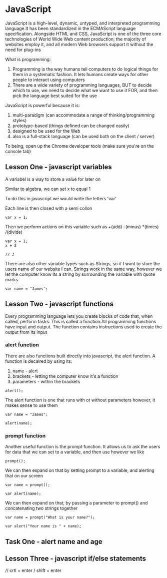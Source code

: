# JavaScript

JavaScript is a high-level, dynamic, untyped, and interpreted programming language.It has been standardized in the ECMAScript language specification. Alongside HTML and CSS, JavaScript is one of the three core technologies of World Wide Web content production; the majority of websites employ it, and all modern Web browsers support it without the need for plug-ins

What is programming:

1. Programming is the way humans tell computers to do logical things for them in a systematic fashion. It lets humans create ways for other people to interact using computers
2. There are a wide variety of programming languages, BUT to decide which to use, we need to decide what we want to use it FOR, and then pick the language best suited for the use

JavaScript is powerful because it is:

1. multi-paradigm (can accommodate a range of thinking/programming styles)
2. prototype-based (things defined can be changed easily)
3. designed to be used for the Web 
4. also is a full-stack language (can be used both on the client / server)

To being, open up the Chrome developer tools (make sure you're on the console tab)

## Lesson One - javascript variables

A variabel is a way to store a value for later on

Similar to algebra, we can set x to equal 1

To do this in javascript we would write the letters 'var'

Each line is then closed with a semi collon 

```
var x = 1;
```

Then we perform actions on this variable such as +(add) -(minus) *(times) /(divide)

```
var x = 1;
x + 2

// 3
```

There are also other variable types such as Strings, so if I want to store the users name of our website I can. Strings work in the same way, however we let the computer know its a string by surrounding the variable with quote marks

```
var name = "James";
```

## Lesson Two - javascript functions

Every programming language lets you create blocks of code that, when called, perform tasks. This is called a function.All programming functions have input and output. The function contains instructions used to create the output from its input

### alert function

There are also functions built directly into javascript, the alert function. A function is decalred by using its:

1. name - alert
2. brackets - letting the computer know it's a function
2. parameters - within the brackets

```
alert();
```

The alert function is one that runs with ot without parameters however, it makes sense to use them

```
var name = "James";

alert(name);
```

### prompt function

Another useful function is the prompt function. It allows us to ask the users for data that we can set to a variable, and then use however we like

```
prompt();
```

We can then expand on that by setting prompt to a variable, and alerting that on our screen

```
var name = prompt();

var alert(name);
```

We can then expand on that, by passing a parameter to prompt() and concatenating two strings together

```
var name = prompt("What is your name?");

var alert("Your name is " + name);
```

## Task One - alert name and age



## Lesson Three - javascript if/else statements

// crtl + enter / shift + enter
